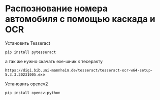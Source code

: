 # Распознование номера автомобиля с помощью каскада и OCR
Установить Tesseract

```
pip install pytesseract 
```
а так же нужно скачать exe-шник к тесеракту

```
https://digi.bib.uni-mannheim.de/tesseract/tesseract-ocr-w64-setup-5.3.3.20231005.exe
```
Установить opencv2
```
pip install opencv-python
```
